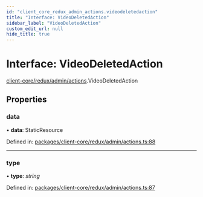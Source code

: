 ```yaml
---
id: "client_core_redux_admin_actions.videodeletedaction"
title: "Interface: VideoDeletedAction"
sidebar_label: "VideoDeletedAction"
custom_edit_url: null
hide_title: true
---
```


# Interface: VideoDeletedAction

[client-core/redux/admin/actions](../modules/client_core_redux_admin_actions.md).VideoDeletedAction

## Properties

### data

• **data**: StaticResource

Defined in: [packages/client-core/redux/admin/actions.ts:88](https://github.com/xr3ngine/xr3ngine/blob/5a0f83ed8/packages/client-core/redux/admin/actions.ts#L88)

___

### type

• **type**: *string*

Defined in: [packages/client-core/redux/admin/actions.ts:87](https://github.com/xr3ngine/xr3ngine/blob/5a0f83ed8/packages/client-core/redux/admin/actions.ts#L87)
